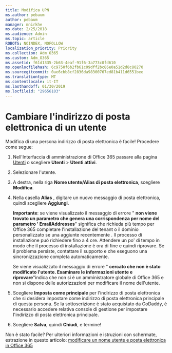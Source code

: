 ```yaml
---
title: Modifica UPN
ms.author: pebaum
author: pebaum
manager: mnirkhe
ms.date: 2/25/2018
ms.audience: Admin
ms.topic: article
ROBOTS: NOINDEX, NOFOLLOW
localization_priority: Priority
ms.collection: Adm_O365
ms.custom: Adm_O365
ms.assetid: f61d1335-2b63-4eaf-91f6-3a773c0fd610
ms.openlocfilehash: 6c9750f6b2fb61c09dff2bc86e0a51d2d8c80270
ms.sourcegitcommit: 0ae6cbb8cf2836da98300767ed81b411d6551bee
ms.translationtype: MT
ms.contentlocale: it-IT
ms.lasthandoff: 01/30/2019
ms.locfileid: "29656103"
---
```

# <a name="change-a-users-email-address"></a>Cambiare l'indirizzo di posta elettronica di un utente

Modifica di una persona indirizzo di posta elettronica è facile! Procedere come segue:
  
1. Nell'Interfaccia di amministrazione di Office 365 passare alla pagina [Utenti](https://go.microsoft.com/fwlink/p/?linkid=834822) o scegliere **Utenti** \> **Utenti attivi**.
    
2. Selezionare l'utente.
    
3. A destra, nella riga **Nome utente/Alias di posta elettronica**, scegliere **Modifica**.
    
4. Nella casella **Alias** , digitare un nuovo messaggio di posta elettronica, quindi scegliere **Aggiungi**.
    
    **Importante**: se viene visualizzato il messaggio di errore " **non viene trovato un parametro che genera una corrispondenza per nome del parametro ' EmailAddresses**" significa che richieda più tempo per Office 365 completare l'installazione del tenant o il dominio personalizzato se una aggiunte recentemente . Il processo di installazione può richiedere fino a 4 ore. Attendere un po' di tempo in modo che il processo di installazione è ora di fine e quindi riprovare. Se il problema persiste, contattare il supporto e che eseguono una sincronizzazione completa automaticamente.
    
    Se viene visualizzato il messaggio di errore " **cercato che non è stato modificato l'utente. Esaminare le informazioni utente e riprovare**"indica che non si è un amministratore globale di Office 365 e non si dispone delle autorizzazioni per modificare il nome dell'utente.
    
5. Scegliere **Imposta come principale** per l'indirizzo di posta elettronica che si desidera impostare come indirizzo di posta elettronica principale di questa persona. Se la sottoscrizione è stato acquistato da GoDaddy, è necessario accedere relativa console di gestione per impostare l'indirizzo di posta elettronica principale. 
    
6. Scegliere **Salva**, quindi **Chiudi**, e termine!
    
Non è stato facile? Per ulteriori informazioni e istruzioni con schermate, estrazione in questo articolo: [modificare un nome utente e posta elettronica in Office 365](https://support.office.com/article/https://support.office.com/article/Change-a-user-name-and-email-address-in-Office-365-fb5ac074-e203-4e1f-9843-b9d1a3e03297.aspx)
  

